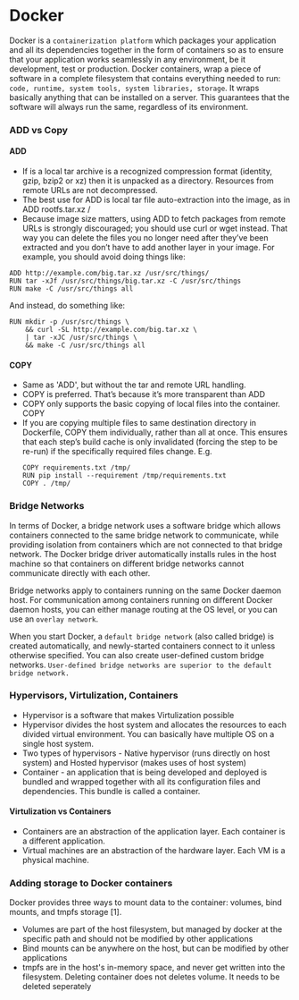 # Docker
Docker is a `containerization platform` which packages your application and all its dependencies together in the form of containers so as to ensure that your application works seamlessly in any environment, be it development, test or production. Docker containers, wrap a piece of software in a complete filesystem that contains everything needed to run: `code, runtime, system tools, system libraries, storage`. It wraps basically anything that can be installed on a server. This guarantees that the software will always run the same, regardless of its environment.

### ADD vs Copy

#### ADD
- If is a local tar archive is a recognized compression format (identity, gzip, bzip2 or xz) then it is unpacked as a directory. Resources from remote URLs are not decompressed.
- The best use for ADD is local tar file auto-extraction into the image, as in ADD rootfs.tar.xz /
- Because image size matters, using ADD to fetch packages from remote URLs is strongly discouraged; you should use curl or wget instead. That way you can delete the files you no longer need after they’ve been extracted and you don’t have to add another layer in your image. For example, you should avoid doing things like:
```
ADD http://example.com/big.tar.xz /usr/src/things/
RUN tar -xJf /usr/src/things/big.tar.xz -C /usr/src/things
RUN make -C /usr/src/things all
```
And instead, do something like:
```
RUN mkdir -p /usr/src/things \
    && curl -SL http://example.com/big.tar.xz \
    | tar -xJC /usr/src/things \
    && make -C /usr/src/things all
```
#### COPY
- Same as 'ADD', but without the tar and remote URL handling.
- COPY is preferred. That’s because it’s more transparent than ADD
- COPY only supports the basic copying of local files into the container. COPY <src> <dest>
- If you are copying multiple files to same destination directory in Dockerfile, COPY them individually, rather than all at once. This ensures that each step’s build cache is only invalidated (forcing the step to be re-run) if the specifically required files change.
  E.g.
  ```
  COPY requirements.txt /tmp/
  RUN pip install --requirement /tmp/requirements.txt
  COPY . /tmp/
  ```

### Bridge Networks
In terms of Docker, a bridge network uses a software bridge which allows containers connected to the same bridge network to communicate, while providing isolation from containers which are not connected to that bridge network. The Docker bridge driver automatically installs rules in the host machine so that containers on different bridge networks cannot communicate directly with each other.

Bridge networks apply to containers running on the same Docker daemon host. For communication among containers running on different Docker daemon hosts, you can either manage routing at the OS level, or you can use an `overlay network`.

When you start Docker, a `default bridge network` (also called bridge) is created automatically, and newly-started containers connect to it unless otherwise specified. You can also create user-defined custom bridge networks. `User-defined bridge networks are superior to the default bridge network.`

### Hypervisors, Virtulization, Containers
- Hypervisor is a software that makes Virtulization possible
- Hypervisor divides the host system and allocates the resources to each divided virtual environment. You can basically have multiple OS on a single host system. 
- Two types of hypervisors - Native hypervisor (runs directly on host system) and Hosted hypervisor (makes uses of host system)
- Container - an application that is being developed and deployed is bundled and wrapped together with all its configuration files and dependencies. This bundle is called a container.

#### Virtulization vs Containers
- Containers are an abstraction of the application layer. Each container is a different application.
- Virtual machines are an abstraction of the hardware layer. Each VM is a physical machine.

### Adding storage to Docker containers
Docker provides three ways to mount data to the container: volumes, bind mounts, and tmpfs storage [1].

- Volumes are part of the host filesystem, but managed by docker at the specific path and should not be modified by other applications
- Bind mounts can be anywhere on the host, but can be modified by other applications
- tmpfs are in the host's in-memory space, and never get written into the filesystem.
Deleting container does not deletes volume. It needs to be deleted seperately
